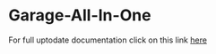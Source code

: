 # Garage-All-In-One

For full uptodate documentation click on this link [here](https://docs.google.com/document/d/1dLr1C0lpSSW3WndcdMeBj2wDwCU4umYlPt8ZGbWHTCw/edit?usp=sharing)
